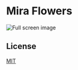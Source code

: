 # Mira Flowers

![Full screen image](images/page.png)

## License
[MIT](https://choosealicense.com/licenses/mit/)


